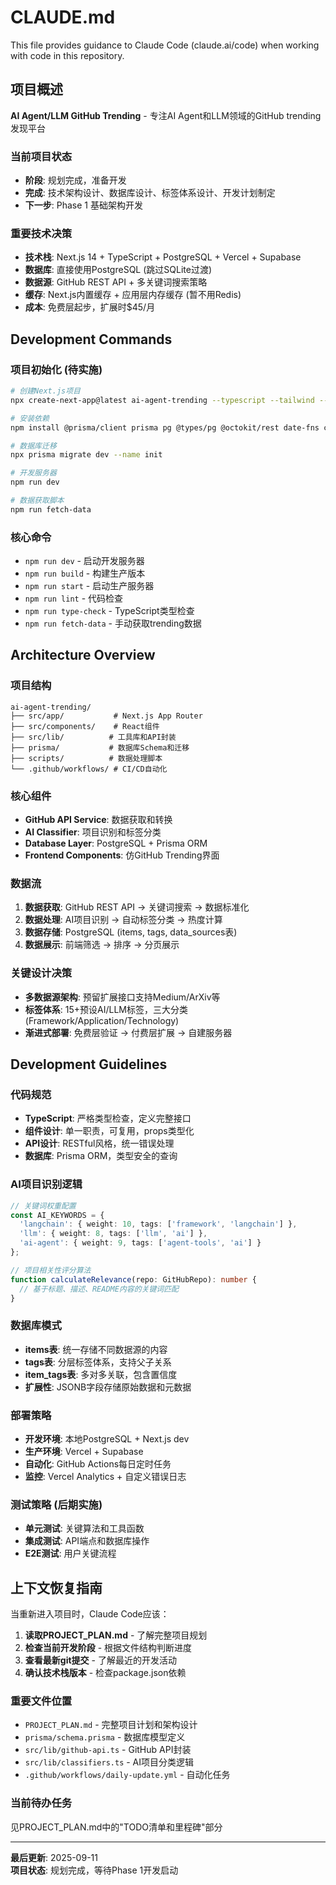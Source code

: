 # CLAUDE.md

This file provides guidance to Claude Code (claude.ai/code) when working with code in this repository.

## 项目概述
**AI Agent/LLM GitHub Trending** - 专注AI Agent和LLM领域的GitHub trending发现平台

### 当前项目状态
- **阶段**: 规划完成，准备开发
- **完成**: 技术架构设计、数据库设计、标签体系设计、开发计划制定
- **下一步**: Phase 1 基础架构开发

### 重要技术决策
- **技术栈**: Next.js 14 + TypeScript + PostgreSQL + Vercel + Supabase
- **数据库**: 直接使用PostgreSQL (跳过SQLite过渡)
- **数据源**: GitHub REST API + 多关键词搜索策略
- **缓存**: Next.js内置缓存 + 应用层内存缓存 (暂不用Redis)
- **成本**: 免费层起步，扩展时$45/月

## Development Commands

### 项目初始化 (待实施)
```bash
# 创建Next.js项目
npx create-next-app@latest ai-agent-trending --typescript --tailwind --app

# 安装依赖
npm install @prisma/client prisma pg @types/pg @octokit/rest date-fns clsx lucide-react

# 数据库迁移
npx prisma migrate dev --name init

# 开发服务器
npm run dev

# 数据获取脚本
npm run fetch-data
```

### 核心命令
- `npm run dev` - 启动开发服务器
- `npm run build` - 构建生产版本
- `npm run start` - 启动生产服务器
- `npm run lint` - 代码检查
- `npm run type-check` - TypeScript类型检查
- `npm run fetch-data` - 手动获取trending数据

## Architecture Overview

### 项目结构
```
ai-agent-trending/
├── src/app/           # Next.js App Router
├── src/components/    # React组件
├── src/lib/          # 工具库和API封装
├── prisma/           # 数据库Schema和迁移
├── scripts/          # 数据处理脚本
└── .github/workflows/ # CI/CD自动化
```

### 核心组件
- **GitHub API Service**: 数据获取和转换
- **AI Classifier**: 项目识别和标签分类
- **Database Layer**: PostgreSQL + Prisma ORM
- **Frontend Components**: 仿GitHub Trending界面

### 数据流
1. **数据获取**: GitHub REST API → 关键词搜索 → 数据标准化
2. **数据处理**: AI项目识别 → 自动标签分类 → 热度计算
3. **数据存储**: PostgreSQL (items, tags, data_sources表)
4. **数据展示**: 前端筛选 → 排序 → 分页展示

### 关键设计决策
- **多数据源架构**: 预留扩展接口支持Medium/ArXiv等
- **标签体系**: 15+预设AI/LLM标签，三大分类(Framework/Application/Technology)
- **渐进式部署**: 免费层验证 → 付费层扩展 → 自建服务器

## Development Guidelines

### 代码规范
- **TypeScript**: 严格类型检查，定义完整接口
- **组件设计**: 单一职责，可复用，props类型化
- **API设计**: RESTful风格，统一错误处理
- **数据库**: Prisma ORM，类型安全的查询

### AI项目识别逻辑
```typescript
// 关键词权重配置
const AI_KEYWORDS = {
  'langchain': { weight: 10, tags: ['framework', 'langchain'] },
  'llm': { weight: 8, tags: ['llm', 'ai'] },
  'ai-agent': { weight: 9, tags: ['agent-tools', 'ai'] }
};

// 项目相关性评分算法
function calculateRelevance(repo: GitHubRepo): number {
  // 基于标题、描述、README内容的关键词匹配
}
```

### 数据库模式
- **items表**: 统一存储不同数据源的内容
- **tags表**: 分层标签体系，支持父子关系
- **item_tags表**: 多对多关联，包含置信度
- **扩展性**: JSONB字段存储原始数据和元数据

### 部署策略
- **开发环境**: 本地PostgreSQL + Next.js dev
- **生产环境**: Vercel + Supabase
- **自动化**: GitHub Actions每日定时任务
- **监控**: Vercel Analytics + 自定义错误日志

### 测试策略 (后期实施)
- **单元测试**: 关键算法和工具函数
- **集成测试**: API端点和数据库操作
- **E2E测试**: 用户关键流程

## 上下文恢复指南

当重新进入项目时，Claude Code应该：

1. **读取PROJECT_PLAN.md** - 了解完整项目规划
2. **检查当前开发阶段** - 根据文件结构判断进度
3. **查看最新git提交** - 了解最近的开发活动
4. **确认技术栈版本** - 检查package.json依赖

### 重要文件位置
- `PROJECT_PLAN.md` - 完整项目计划和架构设计
- `prisma/schema.prisma` - 数据库模型定义
- `src/lib/github-api.ts` - GitHub API封装
- `src/lib/classifiers.ts` - AI项目分类逻辑
- `.github/workflows/daily-update.yml` - 自动化任务

### 当前待办任务
见PROJECT_PLAN.md中的"TODO清单和里程碑"部分

---
**最后更新**: 2025-09-11  
**项目状态**: 规划完成，等待Phase 1开发启动